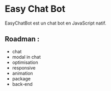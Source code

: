 # Easy Chat Bot   

EasyChatBot est un chat bot en JavaScript natif.  

## Roadman :  
- chat
- modal in chat
- optimisation
- responsive
- animation
- package
- back-end 

